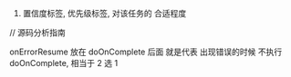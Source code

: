 1. 置信度标签, 优先级标签, 对该任务的 合适程度



// 源码分析指南

onErrorResume 放在 doOnComplete 后面 就是代表 出现错误的时候 不执行 doOnComplete, 相当于 2 选 1
